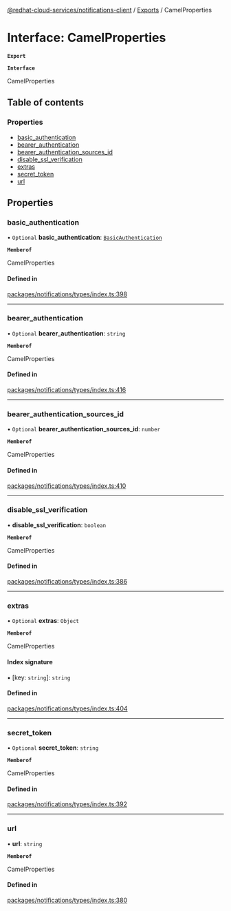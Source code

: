 [@redhat-cloud-services/notifications-client](../README.md) / [Exports](../modules.md) / CamelProperties

# Interface: CamelProperties

**`Export`**

**`Interface`**

CamelProperties

## Table of contents

### Properties

- [basic\_authentication](CamelProperties.md#basic_authentication)
- [bearer\_authentication](CamelProperties.md#bearer_authentication)
- [bearer\_authentication\_sources\_id](CamelProperties.md#bearer_authentication_sources_id)
- [disable\_ssl\_verification](CamelProperties.md#disable_ssl_verification)
- [extras](CamelProperties.md#extras)
- [secret\_token](CamelProperties.md#secret_token)
- [url](CamelProperties.md#url)

## Properties

### basic\_authentication

• `Optional` **basic\_authentication**: [`BasicAuthentication`](BasicAuthentication.md)

**`Memberof`**

CamelProperties

#### Defined in

[packages/notifications/types/index.ts:398](https://github.com/RedHatInsights/javascript-clients/blob/master/packages/notifications/types/index.ts#L398)

___

### bearer\_authentication

• `Optional` **bearer\_authentication**: `string`

**`Memberof`**

CamelProperties

#### Defined in

[packages/notifications/types/index.ts:416](https://github.com/RedHatInsights/javascript-clients/blob/master/packages/notifications/types/index.ts#L416)

___

### bearer\_authentication\_sources\_id

• `Optional` **bearer\_authentication\_sources\_id**: `number`

**`Memberof`**

CamelProperties

#### Defined in

[packages/notifications/types/index.ts:410](https://github.com/RedHatInsights/javascript-clients/blob/master/packages/notifications/types/index.ts#L410)

___

### disable\_ssl\_verification

• **disable\_ssl\_verification**: `boolean`

**`Memberof`**

CamelProperties

#### Defined in

[packages/notifications/types/index.ts:386](https://github.com/RedHatInsights/javascript-clients/blob/master/packages/notifications/types/index.ts#L386)

___

### extras

• `Optional` **extras**: `Object`

**`Memberof`**

CamelProperties

#### Index signature

▪ [key: `string`]: `string`

#### Defined in

[packages/notifications/types/index.ts:404](https://github.com/RedHatInsights/javascript-clients/blob/master/packages/notifications/types/index.ts#L404)

___

### secret\_token

• `Optional` **secret\_token**: `string`

**`Memberof`**

CamelProperties

#### Defined in

[packages/notifications/types/index.ts:392](https://github.com/RedHatInsights/javascript-clients/blob/master/packages/notifications/types/index.ts#L392)

___

### url

• **url**: `string`

**`Memberof`**

CamelProperties

#### Defined in

[packages/notifications/types/index.ts:380](https://github.com/RedHatInsights/javascript-clients/blob/master/packages/notifications/types/index.ts#L380)
